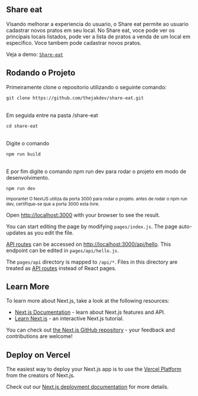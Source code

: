 ## Share eat
Visando melhorar a experiencia do usuario, o Share eat permite ao usuario cadastrar novos pratos em seu local.
No Share eat, voce pode ver os principais locais listados, pode ver a lista de pratos a venda de um local em especifico.
Voce tambem pode cadastrar novos pratos.

Veja a demo: [`Share-eat`](https://github.com/vercel/next.js/tree/canary/packages/create-next-app)

## Rodando o Projeto

Primeiramente clone o repositorio utilizando o seguinte comando:
```
git clone https://github.com/thejakdev/share-eat.git
```
<br/>
Em seguida entre na pasta /share-eat

```
cd share-eat
```
<br/>
Digite o comando

```
npm run build
```
<br/>
E por fim digite o comando npm run dev para rodar o projeto em modo de desenvolvimento.

```
npm run dev
```
<sub>Imporante! O NextJS utiliza da porta 3000 para rodar o projeto. antes de rodar o npm run dev, certifique-se que a porta 3000 esta livre.</sub>

Open [http://localhost:3000](http://localhost:3000) with your browser to see the result.

You can start editing the page by modifying `pages/index.js`. The page auto-updates as you edit the file.

[API routes](https://nextjs.org/docs/api-routes/introduction) can be accessed on [http://localhost:3000/api/hello](http://localhost:3000/api/hello). This endpoint can be edited in `pages/api/hello.js`.

The `pages/api` directory is mapped to `/api/*`. Files in this directory are treated as [API routes](https://nextjs.org/docs/api-routes/introduction) instead of React pages.

## Learn More

To learn more about Next.js, take a look at the following resources:

- [Next.js Documentation](https://nextjs.org/docs) - learn about Next.js features and API.
- [Learn Next.js](https://nextjs.org/learn) - an interactive Next.js tutorial.

You can check out [the Next.js GitHub repository](https://github.com/vercel/next.js/) - your feedback and contributions are welcome!

## Deploy on Vercel

The easiest way to deploy your Next.js app is to use the [Vercel Platform](https://vercel.com/new?utm_medium=default-template&filter=next.js&utm_source=create-next-app&utm_campaign=create-next-app-readme) from the creators of Next.js.

Check out our [Next.js deployment documentation](https://nextjs.org/docs/deployment) for more details.

